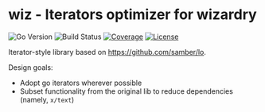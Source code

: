 # wiz - Iterators optimizer for wizardry

![Go Version](https://img.shields.io/badge/Go-%3E%3D%201.18-%23007d9c)
![Build Status](https://github.com/catermujo/wiz/actions/workflows/test.yml/badge.svg)
[![Coverage](https://img.shields.io/codecov/c/github/catermujo/wiz)](https://codecov.io/gh/catermujo/wiz)
[![License](https://img.shields.io/github/license/catermujo/wiz)](./LICENSE)

Iterator-style library based on https://github.com/samber/lo.

Design goals:
- Adopt go iterators wherever possible
- Subset functionality from the original lib to reduce dependencies (namely, `x/text`)

